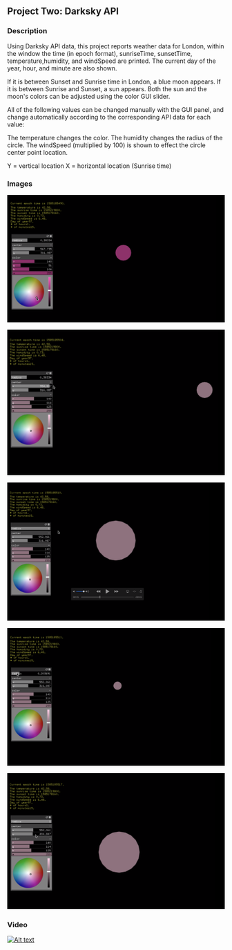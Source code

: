 ## Project Two: Darksky API

### Description

Using Darksky API data, this project reports weather data for London, within the window the time (in epoch format), sunriseTime, sunsetTime, temperature,humidity, and windSpeed are printed. The current day of the year, hour, and minute are also shown.


If it is between Sunset and Sunrise time in London, a blue moon appears. 
If it is between Sunrise and Sunset, a sun appears. 
Both the sun and the moon's colors can be adjusted using the color GUI slider. 

All of the following values can be changed manually with the GUI panel, and change automatically according to the corresponding API data for each value:

The temperature changes the color.
The humidity changes the radius of the circle.
The windSpeed (multiplied by 100) is shown to effect the circle center point location.

Y = vertical location 
X = horizontal location (Sunrise time) 
 

### Images 

![img](Images/image1.PNG)

![img](Images/image2.PNG)

![img](Images/image3.PNG)

![img](Images/image4.PNG)

![img](Images/image5.PNG)

### Video

[![Alt text](https://img.youtube.com/vi/YlBsC4AmHpc/0.jpg)](https://www.youtube.com/watch?v=YlBsC4AmHpc)

